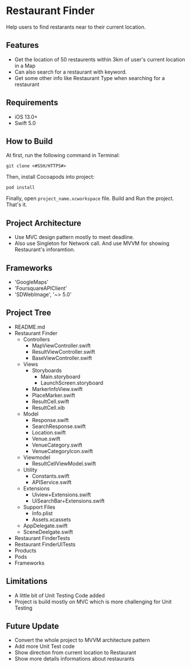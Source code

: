 # Restaurant Finder

Help users to find restarants near to their current location.

## Features

- Get the location of 50 restaurents within 3km of user's current location in a Map
- Can also search for a restaurant with keyword.
- Get some other info like Restaurant Type when searching for a restaurant

## Requirements

- iOS 13.0+
- Swift 5.0

## How to Build

At first, run the following command in Terminal:

```
git clone <#SSH/HTTPS#>
```

Then, install Cocoapods into project:

```
pod install
```

Finally, open ```project_name.xcworkspace``` file. Build and Run the project. That's it.

## Project Architecture

- Use MVC design pattern mostly to meet deadline.
- Also use Singleton for Network call. And use MVVM for showing Restaurant's inforamtion.

## Frameworks

- 'GoogleMaps'
- 'FoursquareAPIClient'
- 'SDWebImage', '~> 5.0'

## Project Tree
* README.md
* Restaurant Finder
  * Controllers
    * MapViewController.swift
    * ResultViewController.swift
    * BaseViewController.swift
  * Views
    * Storyboards
      * Main.storyboard
      * LaunchScreen.storyboard
    * MarkerInfoView.swift
    * PlaceMarker.swift
    * ResultCell.swift
    * ResultCell.xib
  * Model
    * Response.swift
    * SearchResponse.swift
    * Location.swift
    * Venue.swift
    * VenueCategory.swift
    * VenueCategoryIcon.swift
  * Viewmodel
    * ResultCellViewModel.swift
  * Utility
    * Constants.swift
    * APIService.swift
  * Extensions
    * Uiview+Extensions.swift
    * UiSearchBar+Extensions.swift
  * Support Files
    * Info.plist
    * Assets.xcassets
  * AppDelegate.swift
  * SceneDeelgate.swift
* Restaurant FinderTests
* Restaurant FinderUITests
* Products
* Pods
* Frameworks

## Limitations

- A little bit of Unit Testing Code added
- Project is build mostly on MVC which is more challenging for Unit Testing

## Future Update

- Convert the whole project to MVVM architecture pattern
- Add more Unit Test code
- Show direction from current location to Restaurant
- Show more details informations about restaurants


